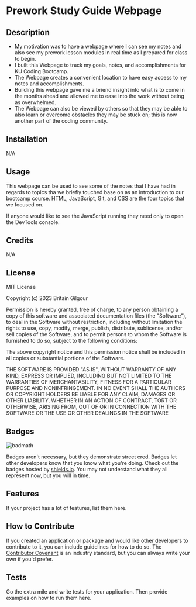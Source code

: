 # Prework Study Guide Webpage

## Description

- My motivation was to have a webpage where I can see my notes and also see my prework lesson modules in real time as I prepared for class to begin.
- I built this Webpage to track my goals, notes, and accomplishments for KU Coding Bootcamp.
- The Webpage creates a convenient location to have easy access to my notes and accomplishments. 
- Building this webpage gave me a briend insight into what is to come in the months ahead and allowed me to ease into the work without being as overwhelmed. 
- The Webpage can also be viewed by others so that they may be able to also learn or overcome obstacles they may be stuck on; this is now another part of the coding community.

## Installation

N/A

## Usage

This webpage can be used to see some of the notes that I have had in regards to topics tha we briefly touched base on as an introduction to our bootcamp course. HTML, JavaScript, Git, and CSS are the four topics that we focused on.

If anyone would like to see the JavaScript running they need only to open the DevTools console.

## Credits

N/A

## License

MIT License

Copyright (c) 2023 Britain Gilgour

Permission is hereby granted, free of charge, to any person obtaining a copy
of this software and associated documentation files (the "Software"), to deal
in the Software without restriction, including without limitation the rights
to use, copy, modify, merge, publish, distribute, sublicense, and/or sell
copies of the Software, and to permit persons to whom the Software is
furnished to do so, subject to the following conditions:

The above copyright notice and this permission notice shall be included in all
copies or substantial portions of the Software.

THE SOFTWARE IS PROVIDED "AS IS", WITHOUT WARRANTY OF ANY KIND, EXPRESS OR
IMPLIED, INCLUDING BUT NOT LIMITED TO THE WARRANTIES OF MERCHANTABILITY,
FITNESS FOR A PARTICULAR PURPOSE AND NONINFRINGEMENT. IN NO EVENT SHALL THE
AUTHORS OR COPYRIGHT HOLDERS BE LIABLE FOR ANY CLAIM, DAMAGES OR OTHER
LIABILITY, WHETHER IN AN ACTION OF CONTRACT, TORT OR OTHERWISE, ARISING FROM,
OUT OF OR IN CONNECTION WITH THE SOFTWARE OR THE USE OR OTHER DEALINGS IN THE
SOFTWARE


## Badges

![badmath](https://img.shields.io/github/languages/top/nielsenjared/badmath)

Badges aren't necessary, but they demonstrate street cred. Badges let other developers know that you know what you're doing. Check out the badges hosted by [shields.io](https://shields.io/). You may not understand what they all represent now, but you will in time.

## Features

If your project has a lot of features, list them here.

## How to Contribute

If you created an application or package and would like other developers to contribute to it, you can include guidelines for how to do so. The [Contributor Covenant](https://www.contributor-covenant.org/) is an industry standard, but you can always write your own if you'd prefer.

## Tests

Go the extra mile and write tests for your application. Then provide examples on how to run them here.
